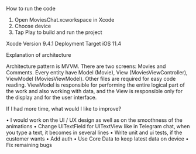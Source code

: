 How to run the code

1.	Open MoviesChat.xcworkspace in Xcode
2.	Choose device
3.	Tap Play to build and run the project

Xcode Version 9.4.1
Deployment Target iOS 11.4

Explanation of architecture

Architecture pattern is MVVM. There are two screens: Movies and Comments.
Every entity have Model (Movie), View (MoviesViewController), ViewModel (MoviesViewModel). Other files are required for easy code reading. ViewModel is responsible for performing the entire logical part of the work and also working with data, and the View is responsible only for the display and for the user interface.

If I had more time, what would I like to improve?

•	I would work on the UI / UX design as well as on the smoothness of the animations
•	Change UITextField for UITextView like in Telegram chat, when you type a text, it becomes in several lines
•	Write unit and ui tests, if the customer wants
•	Add auth
•	Use Core Data to keep latest data on device
•	Fix remaining bugs
